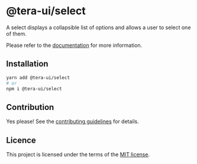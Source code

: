 # @tera-ui/select

A select displays a collapsible list of options and allows a user to select one of them.

Please refer to the [documentation](https://nextui.org/docs/components/select) for more information.

## Installation

```sh
yarn add @tera-ui/select
# or
npm i @tera-ui/select
```

## Contribution

Yes please! See the
[contributing guidelines](https://github.com/hieumau12/nextui-tera/blob/master/CONTRIBUTING.md)
for details.

## Licence

This project is licensed under the terms of the
[MIT license](https://github.com/hieumau12/nextui-tera/blob/master/LICENSE).
